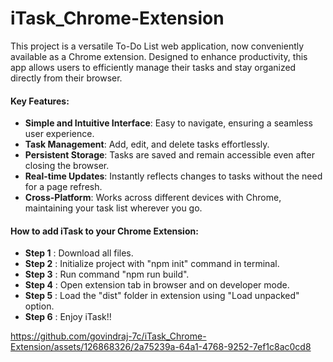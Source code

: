 # iTask_Chrome-Extension

This project is a versatile To-Do List web application, now conveniently available as a Chrome extension. Designed to enhance productivity, this app allows users to efficiently manage their tasks and stay organized directly from their browser.

#### Key Features:
- **Simple and Intuitive Interface**: Easy to navigate, ensuring a seamless user experience.
- **Task Management**: Add, edit, and delete tasks effortlessly.
- **Persistent Storage**: Tasks are saved and remain accessible even after closing the browser.
- **Real-time Updates**: Instantly reflects changes to tasks without the need for a page refresh.
- **Cross-Platform**: Works across different devices with Chrome, maintaining your task list wherever you go.

#### How to add iTask to your Chrome Extension:
- **Step 1** : Download all files.
- **Step 2** : Initialize project with "npm init" command in terminal.
- **Step 3** : Run command "npm run build".
- **Step 4** : Open extension tab in browser and on developer mode.
- **Step 5** : Load the "dist" folder in extension using "Load unpacked" option.
- **Step 6** : Enjoy iTask!!




https://github.com/govindraj-7c/iTask_Chrome-Extension/assets/126868326/2a75239a-64a1-4768-9252-7ef1c8ac0cd8






